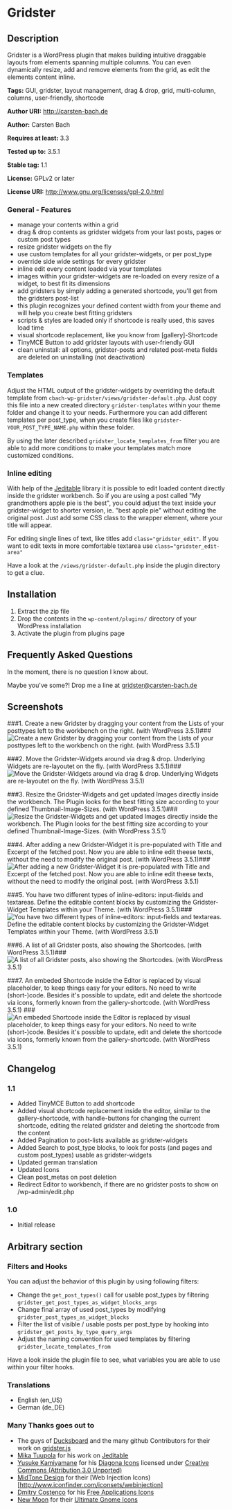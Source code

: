 # Gridster #

## Description ##
Gridster is a WordPress plugin that makes building intuitive draggable layouts from elements spanning multiple columns. You can even dynamically resize, add and remove elements from the grid, as edit the elements content inline.

**Tags:** 							GUI, gridster, layout management, drag & drop, grid, multi-column, columns, user-friendly, shortcode

**Author URI:**       	http://carsten-bach.de

**Author:**            	Carsten Bach

**Requires at least:** 	3.3

**Tested up to:** 			3.5.1

**Stable tag:** 				1.1

**License:**            GPLv2 or later

**License URI:**        http://www.gnu.org/licenses/gpl-2.0.html
  


### General - Features ###

*  manage your contents within a grid
*  drag & drop contents as gridster widgets from your last posts, pages or custom post types
*  resize gridster widgets on the fly
*  use custom templates for all your gridster-widgets, or per post_type
*  override side wide settings for every gridster
*  inline edit every content loaded via your templates
*  images within your gridster-widgets are re-loaded on every resize of a widget, to best fit its dimensions
*  add gridsters by simply adding a generated shortcode, you'll get from the gridsters post-list 
*  this plugin recognizes your defined content width from your theme and will help you create best fitting gridsters
*  scripts & styles are loaded only if shortcode is really used, this saves load time
*  visual shortcode replacement, like you know from [gallery]-Shortcode
*  TinyMCE Button to add gridster layouts with user-friendly GUI
*  clean uninstall: all options, gridster-posts and related post-meta fields are deleted on uninstalling (not deactivation)
  


### Templates ###

Adjust the HTML output of the gridster-widgets by overriding the default template from `cbach-wp-gridster/views/gridster-default.php`.
Just copy this file into a new created directory `gridster-templates` within your theme folder and change it to your needs. 
Furthermore you can add different templates per post_type, when you create files like `gridster-YOUR_POST_TYPE_NAME.php` within these folder.

By using the later described `gridster_locate_templates_from` filter you are able to add more conditions to make your templates match more customized conditions. 



### Inline editing ###

With help of the [Jeditable](http://www.appelsiini.net/projects/jeditable) library it is possible to edit loaded content directly inside the gridster workbench.
So if you are using a post called "My grandmothers apple pie is the best", you could adjust the text inside your gridster-widget to shorter version, ie. "best apple pie" without editing the original post.
Just add some CSS class to the wrapper element, where your title will appear.

For editing single lines of text, like titles add `class="gridster_edit"`.
If you want to edit texts in more comfortable textarea use `class="gridster_edit-area"`

Have a look at the `/views/gridster-default.php` inside the plugin directory to get a clue. 





## Installation ##

1.  Extract the zip file
2.  Drop the contents in the `wp-content/plugins/` directory of your WordPress installation
3.  Activate the plugin from plugins page






## Frequently Asked Questions ##
In the moment, there is no question I know about.

Maybe you've some?!
Drop me a line at gridster@carsten-bach.de




## Screenshots ##

###1. Create a new Gridster by dragging your content from the Lists of your posttypes left to the workbench on the right. (with WordPress 3.5.1)###
![Create a new Gridster by dragging your content from the Lists of your posttypes left to the workbench on the right. (with WordPress 3.5.1)](https://raw.github.com/carstingaxion/cbach-wp-gridster/master/screenshot-1.jpg)

###2. Move the Gridster-Widgets around via drag & drop. Underlying Widgets are re-layoutet on the fly. (with WordPress 3.5.1)###
![Move the Gridster-Widgets around via drag & drop. Underlying Widgets are re-layoutet on the fly. (with WordPress 3.5.1)](https://raw.github.com/carstingaxion/cbach-wp-gridster/master/screenshot-2.jpg)

###3. Resize the Gridster-Widgets and get updated Images directly inside the workbench. The Plugin looks for the best fitting size according to your defined Thumbnail-Image-Sizes. (with WordPress 3.5.1)###
![Resize the Gridster-Widgets and get updated Images directly inside the workbench. The Plugin looks for the best fitting size according to your defined Thumbnail-Image-Sizes. (with WordPress 3.5.1)](https://raw.github.com/carstingaxion/cbach-wp-gridster/master/screenshot-3.jpg)

###4. After adding a new Gridster-Widget it is pre-populated with Title and Excerpt of the fetched post. Now you are able to inline edit theese texts, without the need to modify the original post. (with WordPress 3.5.1)###
![After adding a new Gridster-Widget it is pre-populated with Title and Excerpt of the fetched post. Now you are able to inline edit theese texts, without the need to modify the original post. (with WordPress 3.5.1)](https://raw.github.com/carstingaxion/cbach-wp-gridster/master/screenshot-4.jpg)

###5. You have two different types of inline-editors: input-fields and textareas. Define the editable content blocks by customizing the Gridster-Widget Templates within your Theme. (with WordPress 3.5.1)###
![You have two different types of inline-editors: input-fields and textareas. Define the editable content blocks by customizing the Gridster-Widget Templates within your Theme. (with WordPress 3.5.1)](https://raw.github.com/carstingaxion/cbach-wp-gridster/master/screenshot-5.jpg)
  
###6. A list of all Gridster posts, also showing the Shortcodes. (with WordPress 3.5.1)###
![A list of all Gridster posts, also showing the Shortcodes. (with WordPress 3.5.1)](https://raw.github.com/carstingaxion/cbach-wp-gridster/master/screenshot-6.jpg)

###7. An embeded Shortcode inside the Editor is replaced by visual placeholder, to keep things easy for your editors. No need to write (short-)code. Besides it's possible to update, edit and delete the shortcode via icons, formerly known from the gallery-shortcode. (with WordPress 3.5.1) ###
![An embeded Shortcode inside the Editor is replaced by visual placeholder, to keep things easy for your editors. No need to write (short-)code. Besides it's possible to update, edit and delete the shortcode via icons, formerly known from the gallery-shortcode. (with WordPress 3.5.1)](https://raw.github.com/carstingaxion/cbach-wp-gridster/master/screenshot-7.jpg)






## Changelog ##

### 1.1 ###
* Added TinyMCE Button to add shortcode
* Added visual shortcode replacement inside the editor, similar to the gallery-shortcode, with handle-buttons for changing the current shortcode, editing the related gridster and deleting the shortcode from the content
* Added Pagination to post-lists available as gridster-widgets
* Added Search to post_type blocks, to look for posts (and pages and custom post_types) usable as gridster-widgets
* Updated german translation
* Updated Icons
* Clean post_metas on post deletion
* Redirect Editor to workbench, if there are no gridster posts to show on /wp-admin/edit.php
 

### 1.0 ###
* Initial release





## Arbitrary section ##


### Filters and Hooks ###
 
You can adjust the behavior of this plugin by using following filters:

* Change the `get_post_types()` call for usable post_types by filtering `gridster_get_post_types_as_widget_blocks_args`
* Change final array of used post_types by modifying `gridster_post_types_as_widget_blocks`
* Filter the list of visible / usable posts per post_type by hooking into `gridster_get_posts_by_type_query_args`
* Adjust the naming convention for used templates by filtering `gridster_locate_templates_from`

Have a look inside the plugin file to see, what variables you are able to use within your filter hooks.



### Translations  ###

* English (en_US)
* German (de_DE)

 

### Many Thanks goes out to ###

* The guys of [Ducksboard](http://ducksboard.com/) and the many github Contributors for their work on [gridster.js](https://github.com/ducksboard/gridster.js)
* [Mika Tuupola](http://www.appelsiini.net/) for his work on [Jeditable](http://www.appelsiini.net/projects/jeditable)
* [Yusuke Kamiyamane](http://p.yusukekamiyamane.com/) for his [Diagona Icons](http://www.iconfinder.com/iconsets/diagona) licensed under [Creative Commons (Attribution 3.0 Unported)](http://creativecommons.org/licenses/by/3.0/)
* [MidTone Design](http://www.midtonedesign.com/portfolio/category/portfolio/) for their [Web Injection Icons)[http://www.iconfinder.com/iconsets/webinjection]
* [Dmitry Costenco](http://www.aha-soft.com/) for his [Free Applications Icons](http://www.iconfinder.com/iconsets/freeapplication)
* [New Moon](http://code.google.com/u/newmooon/) for their [Ultimate Gnome Icons](http://www.iconfinder.com/iconsets/UltimateGnome)


